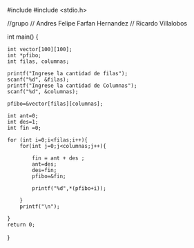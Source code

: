 #include <iostream>
#include <stdio.h>
	
	
//grupo
// Andres Felipe Farfan Hernandez
// Ricardo Villalobos

int main() {
	
	int vector[100][100];
	int *pfibo;
	int filas, columnas;
	
	printf("Ingrese la cantidad de filas");
	scanf("%d", &filas);
	printf("Ingrese la cantidad de Columnas");
	scanf("%d", &columnas);
	
	pfibo=&vector[filas][columnas];
	
	int ant=0;
	int des=1;
	int fin =0;
	
	for (int i=0;i<filas;i++){
		for(int j=0;j<columnas;j++){
			
			fin = ant + des ;
			ant=des;
			des=fin;
			pfibo=&fin;
			
			printf("%d",*(pfibo+i));	
			
		}
		printf("\n");
		
	}	
	return 0;
}
